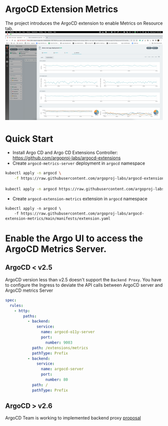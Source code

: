 # ArgoCD Extension Metrics

The project introduces the ArgoCD extension to enable Metrics on Resource tab.
![](./docs/images/screenshot.png)

# Quick Start

- Install Argo CD and Argo CD Extensions Controller: https://github.com/argoproj-labs/argocd-extensions
- Create `argocd-metrics-server` deployment in `argocd` namespace

```sh
kubectl apply -n argocd \
    -f https://raw.githubusercontent.com/argoproj-labs/argocd-extension-metrics/main/manifests/install.yaml

kubectl apply -n argocd https://raw.githubusercontent.com/argoproj-labs/argocd-extension-metrics/main/manifests/configmap.yaml

```

- Create `argocd-extension-metrics` extension in `argocd` namespace

```
kubectl apply -n argocd \
    -f https://raw.githubusercontent.com/argoproj-labs/argocd-extension-metrics/main/manifests/extension.yaml
```

# Enable the Argo UI to access the ArgoCD Metrics Server.

## ArgoCD < v2.5

ArgoCD version less than v2.5 doesn't support the `Backend Proxy`. You have to configure the Ingress to deviate the API calls between ArgoCD server and ArgoCD metrics Server

```yaml
spec:
  rules:
    - http:
        paths:
          - backend:
              service:
                name: argocd-o11y-server
                port:
                  number: 9003
            path: /extensions/metrics
            pathType: Prefix
          - backend:
              service:
                name: argocd-server
                port:
                  number: 80
            path: /
            pathType: Prefix
```

## ArgoCD > v2.6

ArgoCD Team is working to implemented backend proxy [proposal](https://github.com/argoproj/argo-cd/blob/master/docs/proposals/proxy-extensions.md)
